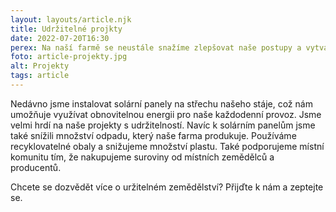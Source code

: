 ```yaml
---
layout: layouts/article.njk
title: Udržitelné projkty
date: 2022-07-20T16:30
perex: Na naší farmě se neustále snažíme zlepšovat naše postupy a vytvářet nové projekty, které zvýší naši udržitelnost a sníží naši stopu uhlíku.
foto: article-projekty.jpg
alt: Projekty
tags: article
---
```



 Nedávno jsme instalovat solární panely na střechu našeho stáje, což nám umožňuje využívat obnovitelnou energii pro naše každodenní provoz. Jsme velmi hrdí na naše projekty s udržitelností. Navíc k solárním panelům jsme také snížili množství odpadu, který naše farma produkuje. Používáme recyklovatelné obaly a snižujeme množství plastu. Také podporujeme místní komunitu tím, že nakupujeme suroviny od místních zemědělců a producentů.

<span class="callout">Chcete se dozvědět více o uržitelném zemědělství? Přijďte k nám a zeptejte se.</span>